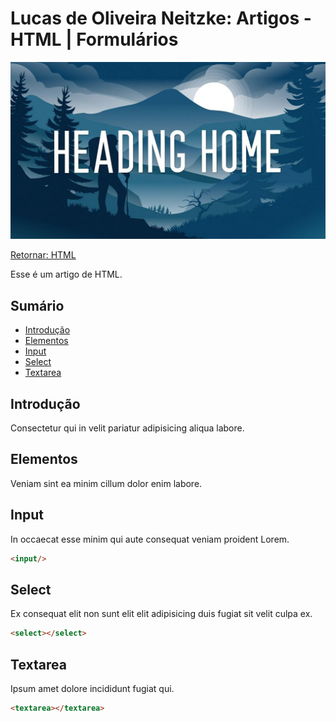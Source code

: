 # Lucas de Oliveira Neitzke: Artigos - HTML | Formulários

<img src="./img/header.jpg"/>

[Retornar: HTML](/html.md)

Esse é um artigo de HTML.

## Sumário

- [Introdução](#teste)
- [Elementos](#teste)
- [Input](#teste)
- [Select](#teste)
- [Textarea](#teste)

## Introdução

Consectetur qui in velit pariatur adipisicing aliqua labore.

## Elementos

Veniam sint ea minim cillum dolor enim labore.

## Input

In occaecat esse minim qui aute consequat veniam proident Lorem.

```html
<input/>
```

## Select

Ex consequat elit non sunt elit elit adipisicing duis fugiat sit velit culpa ex.

```html
<select></select>
```

## Textarea

Ipsum amet dolore incididunt fugiat qui.

```html
<textarea></textarea>
```